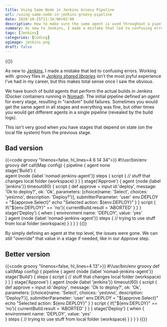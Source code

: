```yaml
---
title: Using Same Node in Jenkins Groovy Pipeline
url: /using-same-node-in-jenkins-groovy-pipeline
date: 2020-10-25T11:34:00+02:00
description: How to make sure the same agent is used throughout a pipeline in Jenkins.
summary: As new to Jenkins, I made a mistake that led to confusing errors. Working with .groovy files in Jenkins shared libraries isn’t the most joyful experience I’ve had in my career, but this makes total sense once I saw the obvious.
tags: [Jenkins]
categories: [Coding]
ogimage: jenkins.png
draft: false  
---
```


{{<post-image image="jenkins.png" alt="Jenkins build server web UI with big logo" />}}

As new to [Jenkins][1], I made a mistake that led to confusing errors. Working with .groovy files in [_Jenkins shared libraries_][2] isn't the most joyful experience I've had in my career, but this makes total sense once I saw the obvious.

We have bunch of build agents that perform the actual builds in Jenkins (Docker containers running in [Nomad][3]). The initial pipeline defined an _agent_ for every stage, resulting in "random" build failures. Sometimes you would get the same agent in all stages and everything was fine, but other times you would get different agents in a single pipeline (revealed by the build logs). 

This isn't very good when you have stages that depend on state (on the local file system) from the previous stage.

## Bad version

{{<code groovy "linenos=false, hl_lines=4 6 14 34">}}
#!/usr/bin/env groovy
def call(Map config) {
  pipeline {
    agent none    
    stage('Build') {      
      agent {node {label 'nomad-jenkins-agent'}}
      steps {
        script {
          // stuff that changes local folder (workspace)
        }
      }
    }
    stage('Approve') {
      agent {node {label 'jenkins'}}
      timeout(60) { 
        script {
          def approve = input id:'deploy', message: 'Ok to deploy?', ok: 'Ok',
              parameters: [choice(name: 'Select', choices: 'yes\nno', description: 'Deploy?')],
              submitterParameter: 'user'
          env.DEPLOY = "${approve.Select}"
          echo "Selected action: ${env.DEPLOY}"
        }
      }
      script {
        if("${env.DEPLOY}" == 'no'){
          currentBuild.result = 'ABORTED'
        }
      }
    }
    stage('Deploy') {
      when {
        environment name: 'DEPLOY', value: 'yes'        
      }
      agent {node {label 'nomad-jenkins-agent'}}
      steps {
        // trying to use stuff from local folder (workspace)
      }
    }
  }
}
{{</code>}}

By simply defining an agent at the top level, the issues were gone. We can still "override" that value in a stage if needed, like in our _Approve_ step.

## Better version

{{<code groovy "linenos=false, hl_lines=4 13">}}
#!/usr/bin/env groovy
def call(Map config) {
  pipeline {
    agent {node {label 'nomad-jenkins-agent'}}
    stage('Build') {
      steps {
        script {
          // stuff that changes local folder (workspace)
        }
      }
    }
    stage('Approve') {
      agent {node {label 'jenkins'}}
      timeout(60) { 
        script {
          def approve = input id:'deploy', message: 'Ok to deploy?', ok: 'Ok',
              parameters: [choice(name: 'Select', choices: 'yes\nno', description: 'Deploy?')],
              submitterParameter: 'user'
          env.DEPLOY = "${approve.Select}"
          echo "Selected action: ${env.DEPLOY}"
        }
      }
      script {
        if("${env.DEPLOY}" == 'no'){
          currentBuild.result = 'ABORTED'
        }
      }
    }
    stage('Deploy') {
      when {
        environment name: 'DEPLOY', value: 'yes'        
      }
      steps {
        // trying to use stuff from local folder (workspace)
      }
    }
  }
}
{{</code>}}


[1]: https://www.jenkins.io/
[2]: https://www.jenkins.io/doc/book/pipeline/shared-libraries/
[3]: https://www.nomadproject.io/
